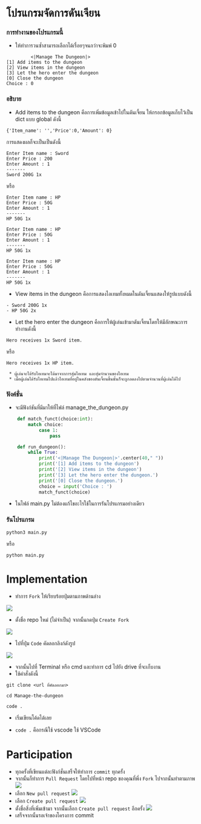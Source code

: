 # โปรแกรมจัดการดันเจียน

</div>

### การทำงานของโปรแกรมนี้
- ให้ทำการวนซ้ำสามารถเลือกได้เรื่อยๆจนกว่าจะพิมพ์ 0
```
         <|Manage The Dungeon|>         
[1] Add items to the dungeon
[2] View items in the dungeon
[3] Let the hero enter the dungeon
[0] Close the dungeon
Choice : 0
```

### อธิบาย
- Add items to the dungeon คือการเพิ่มข้อมูลเข้าไปในดันเจี้ยน ให้กรอกข้อมูลเก็บไว้เป็น dict แบบ global ดังนี้
```
{'Item_name': '','Price':0,'Amount': 0}
```
การแสดงผลก็จะเป็นเป็นดังนี้
```
Enter Item name : Sword
Enter Price : 200
Enter Amount : 1
-------
Sword 200G 1x
```
หรือ
```
Enter Item name : HP
Enter Price : 50G
Enter Amount : 1
-------
HP 50G 1x
```
```
Enter Item name : HP
Enter Price : 50G
Enter Amount : 1
-------
HP 50G 1x
```
```
Enter Item name : HP
Enter Price : 50G
Enter Amount : 1
-------
HP 50G 1x
```
- View items in the dungeon คือการแสดงไอเทมทั้งหมดในดันเจี้ยนแสดงให้รูปแบบดังนี้
```
- Sword 200G 1x
- HP 50G 2x
```
- Let the hero enter the dungeon คือการให้ผู้เล่นเข้ามาดันเจี้ยนโดยให้มีลักษณะการทำงานดังนี้
```
Hero receives 1x Sword item.
```
หรือ
```
Hero receives 1x HP item.
```
     * ผู้เล่นจะได้รับไอเทมจะได้มาจากการสุ่มไอเทม และสุ่มจำนวนของไอเทม
     * เมื่อผู้เล่นได้รับไอเทมไปแล้วไอเทมที่อยู่ในคลังของดันเจี้ยนชิ้นนั้นก็จะถูกลดลงไปตามจำนวนที่ผู้เล่นได้ไป

### ฟังค์ชั่น
- จะมีฟังก์ชันที่มีมาให้ที่ไฟล์ manage_the_dungeon.py
```python
    def match_funct(choice:int):
        match choice:
            case 1:
                pass

    def run_dungeon():
        while True:
            print('<|Manage The Dungeon|>'.center(40," "))
            print('[1] Add items to the dungeon')
            print('[2] View items in the dungeon')
            print('[3] Let the hero enter the dungeon.')
            print('[0] Close the dungeon.')
            choice = input('Choice : ')
            match_funct(choice)
```
- ในไฟล์ main.py ไม่ต้องแก้ไขอะไรใช้ในการรันโปรแกรมอย่างเดียว
### รันโปรแกรม
```
python3 main.py
```
หรือ
```
python main.py
```

# Implementation
- ทำการ `Fork` ให้เรียบร้อยปุ่มตามภาพด้านล่าง

<img src="https://cdn.discordapp.com/attachments/372372440334073859/1156568624388116654/image.png?ex=651571f8&is=65142078&hm=6955890a844d52e0d3b7527d9073f0811c6bc1d5231f4120809516d7f2b2436f&">

- ตั้งชื่อ repo ใหม่ (ไม่จำเป็น) จากนั้นกดปุ่ม `Create Fork`

<img align="center" src="https://cdn.discordapp.com/attachments/372372440334073859/1156569568760823858/image.png?ex=651572d9&is=65142159&hm=33d89652d11f893a1a48743efa9ac68a0a4f5330bb9c3f01a9d2e4245b3c4139&">

- ไปที่ปุ่ม `Code` คัดลอกลิงก์ดังรูป

<img align="center" src="https://cdn.discordapp.com/attachments/372372440334073859/1156570821775601796/305y5IV.png?ex=65157403&is=65142283&hm=3bb6a5c0537813df810ce84d3a25616e964d3e0d7581b5cc4bbaf4fe6f8aa2f1&">

- จากนั้นไปที่ Terminal หรือ cmd และทำการ cd ไปยัง drive ที่จะเก็บงาน
- ใช้คำสั่งดังนี้
```
git clone <url ที่คัดลอกมา>
```
```
cd Manage-the-dungeon
```
```
code .
```
- เริ่มเขียนโค้ดได้เลย
  
* `code .` คือกรณีใช้ vscode ใช้ VSCode

# Participation
- ทุกครั้งที่เขียนแต่ละฟังก์ชั่นเสร็จให้ทำการ `commit` ทุกครั้ง
- จากนั้นก็ทำการ `Pull Request` โดยไปที่หน้า repo ของคุณที่พึ่ง `Fork` ไปจากนั้นทำตามภาพ
![](https://cdn.discordapp.com/attachments/372372440334073859/1156573259232448552/6f14jIy.png?ex=65157649&is=651424c9&hm=974ba577b6848d81f98f1d051617f7a071dd6a6596cf2709a56894602ea88db2&)
- เลือก `New pull request`
![](https://cdn.discordapp.com/attachments/372372440334073859/1156573519803596910/image.png?ex=65157687&is=65142507&hm=a650722f6188d36455095de634f2d1decc76d7263d4615b4f2d55b45fb132398&)
- เลือก `Create pull request`
![](https://cdn.discordapp.com/attachments/372372440334073859/1156573856362922076/image.png?ex=651576d7&is=65142557&hm=4e539be01ec4ef80856b0865ab87ab4373da105c7197ed844c513657d7752b47&)
- ตั้งชื่อสิ่งที่เพิ่มเข้ามา จากนั้นเลือก `Create pull request` อีกครั้ง
![](https://cdn.discordapp.com/attachments/372372440334073859/1156574064001953802/image.png?ex=65157708&is=65142588&hm=3c2346880545bebaef1dd50412c9efbb2c098df7ac3b39f8e41a93e617a081e4&)
- เสร็จจากนั้นรอเจ้าของโครงการ commit
